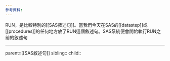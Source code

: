 ```yaml
---
參考資料:
---
```

RUN，是比較特別的[[SAS敘述句]]。當我們今天在SAS的[[datastep]]或[[procedures]]的任何地方放了RUN這個敘述句。SAS系統便會開始執行RUN之前的敘述句
- - -
parent::[[SAS敘述句]]
sibling::
child::